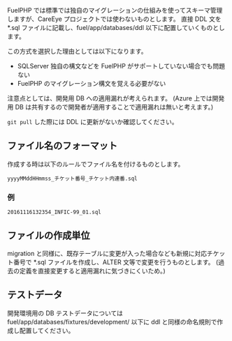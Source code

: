 FuelPHP では標準では独自のマイグレーションの仕組みを使ってスキーマ管理しますが、CareEye プロジェクトでは使わないものとします。
直接 DDL 文を *.sql ファイルに記載し、fuel/app/databases/ddl 以下に配置していくものとします。

この方式を選択した理由としては以下になります。

* SQLServer 独自の構文などを FuelPHP がサポートしていない場合でも問題ない
* FuelPHP のマイグレーション構文を覚える必要がない

注意点としては、開発用 DB への適用漏れが考えられます。
(Azure 上では開発用 DB は共有するので開発者が適用することで適用漏れは無いと考えます。)

`git pull` した際には DDL に更新がないか確認してください。

## ファイル名のフォーマット

作成する時は以下のルールでファイル名を付けるものとします。

`yyyyMMddHHmmss_チケット番号_チケット内連番.sql`

### 例

`20161116132354_INFIC-99_01.sql`

## ファイルの作成単位

migration と同様に、既存テーブルに変更が入った場合なども新規に対応チケット番号で *.sql ファイルを作成し、ALTER 文等で変更を行うものとします。
(過去の定義を直接変更すると適用漏れに気づきにくいため。)

## テストデータ

開発環境用の DB テストデータについては fuel/app/databases/fixtures/development/ 以下に ddl と同様の命名規則で作成し配置してください。

